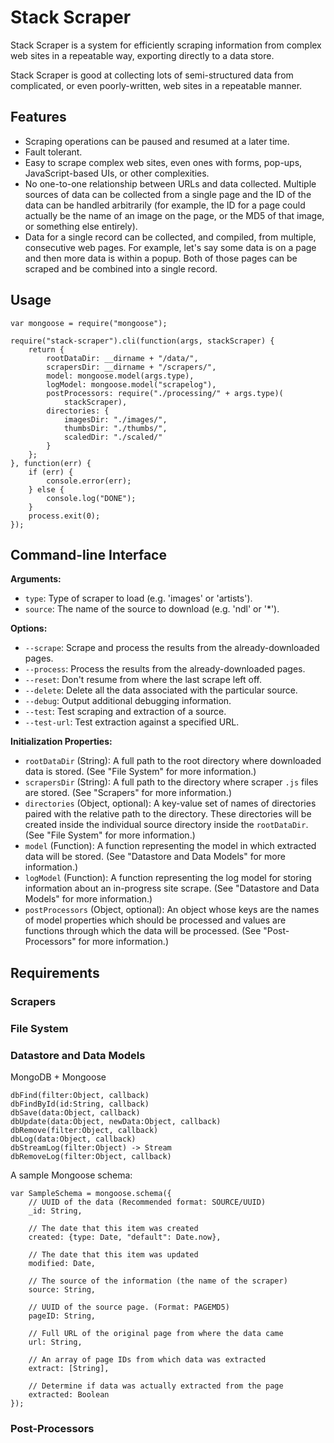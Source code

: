 # Stack Scraper

Stack Scraper is a system for efficiently scraping information from complex web sites in a repeatable way, exporting directly to a data store.

Stack Scraper is good at collecting lots of semi-structured data from complicated, or even poorly-written, web sites in a repeatable manner.

## Features

* Scraping operations can be paused and resumed at a later time.
* Fault tolerant.
* Easy to scrape complex web sites, even ones with forms, pop-ups, JavaScript-based UIs, or other complexities.
* No one-to-one relationship between URLs and data collected. Multiple sources of data can be collected from a single page and the ID of the data can be handled arbitrarily (for example, the ID for a page could actually be the name of an image on the page, or the MD5 of that image, or something else entirely).
* Data for a single record can be collected, and compiled, from multiple, consecutive web pages. For example, let's say some data is on a page and then more data is within a popup. Both of those pages can be scraped and be combined into a single record.

## Usage

    var mongoose = require("mongoose");
    
    require("stack-scraper").cli(function(args, stackScraper) {
        return {
            rootDataDir: __dirname + "/data/",
            scrapersDir: __dirname + "/scrapers/",
            model: mongoose.model(args.type),
            logModel: mongoose.model("scrapelog"),
            postProcessors: require("./processing/" + args.type)(
                stackScraper),
            directories: {
                imagesDir: "./images/",
                thumbsDir: "./thumbs/",
                scaledDir: "./scaled/"
            }
        };
    }, function(err) {
        if (err) {
            console.error(err);
        } else {
            console.log("DONE");
        }
        process.exit(0);
    });

## Command-line Interface

**Arguments:**

* `type`: Type of scraper to load (e.g. 'images' or 'artists').
* `source`: The name of the source to download (e.g. 'ndl' or '*').

**Options:**

* `--scrape`: Scrape and process the results from the already-downloaded pages.
* `--process`: Process the results from the already-downloaded pages.
* `--reset`: Don't resume from where the last scrape left off.
* `--delete`: Delete all the data associated with the particular source.
* `--debug`: Output additional debugging information.
* `--test`: Test scraping and extraction of a source.
* `--test-url`: Test extraction against a specified URL.

**Initialization Properties:**

* `rootDataDir` (String): A full path to the root directory where downloaded data is stored. (See "File System" for more information.)
* `scrapersDir` (String): A full path to the directory where scraper `.js` files are stored. (See "Scrapers" for more information.)
* `directories` (Object<String>, optional): A key-value set of names of directories paired with the relative path to the directory. These directories will be created inside the individual source directory inside the `rootDataDir`. (See "File System" for more information.)
* `model` (Function): A function representing the model in which extracted data will be stored. (See "Datastore and Data Models" for more information.)
* `logModel` (Function): A function representing the log model for storing information about an in-progress site scrape. (See "Datastore and Data Models" for more information.)
* `postProcessors` (Object, optional): An object whose keys are the names of model properties which should be processed and values are functions through which the data will be processed. (See "Post-Processors" for more information.)

## Requirements

### Scrapers

### File System

### Datastore and Data Models

MongoDB + Mongoose

    dbFind(filter:Object, callback)
    dbFindById(id:String, callback)
    dbSave(data:Object, callback)
    dbUpdate(data:Object, newData:Object, callback)
    dbRemove(filter:Object, callback)
    dbLog(data:Object, callback)
    dbStreamLog(filter:Object) -> Stream
    dbRemoveLog(filter:Object, callback)

A sample Mongoose schema:

    var SampleSchema = mongoose.schema({
        // UUID of the data (Recommended format: SOURCE/UUID)
        _id: String,

        // The date that this item was created
        created: {type: Date, "default": Date.now},

        // The date that this item was updated
        modified: Date,

        // The source of the information (the name of the scraper)
        source: String,

        // UUID of the source page. (Format: PAGEMD5)
        pageID: String,

        // Full URL of the original page from where the data came
        url: String,

        // An array of page IDs from which data was extracted
        extract: [String],

        // Determine if data was actually extracted from the page
        extracted: Boolean
    });

### Post-Processors
